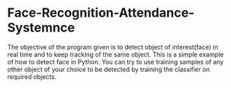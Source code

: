# Face-Recognition-Attendance-Systemnce
The objective of the program given is to detect object of interest(face) in real time and to keep tracking of the same object. This is a simple example of how to detect face in Python. You can try to use training samples of any other object of your choice to be detected by training the classifier on required objects.
